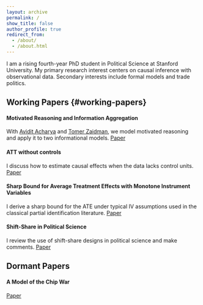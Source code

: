 ```yaml
---
layout: archive
permalink: /
show_title: false
author_profile: true
redirect_from: 
  - /about/
  - /about.html
---
```


I am a rising fourth-year PhD student in Political Science at Stanford University. My primary research interest centers on causal inference with observational data. Secondary interests include formal models and trade politics. 

## Working Papers {#working-papers}

#### Motivated Reasoning and Information Aggregation
With [Avidit Acharya](https://aviditacharya.humsci.stanford.edu/) and [Tomer Zaidman](https://www.linkedin.com/in/tomer-zaidman/), we model motivated reasoning and apply it to two informational models. [Paper](http://pyotrr-politics.github.io/assets/files/motivation.pdf)

#### ATT without controls
I discuss how to estimate causal effects when the data lacks control units. [Paper](http://pyotrr-politics.github.io/assets/files/robustatt.pdf)

#### Sharp Bound for Average Treatment Effects with Monotone Instrument Variables
I derive a sharp bound for the ATE under typical IV assumptions used in the classical partial identification literature. [Paper](http://pyotrr-politics.github.io/assets/files/mivmtr.pdf)

#### Shift-Share in Political Science
I review the use of shift-share designs in political science and make comments. [Paper](http://pyotrr-politics.github.io/assets/files/shiftshare.pdf)


## Dormant Papers 
#### A Model of the Chip War

[Paper](http://pyotrr-politics.github.io/assets/files/political_model_chip_war.pdf)
